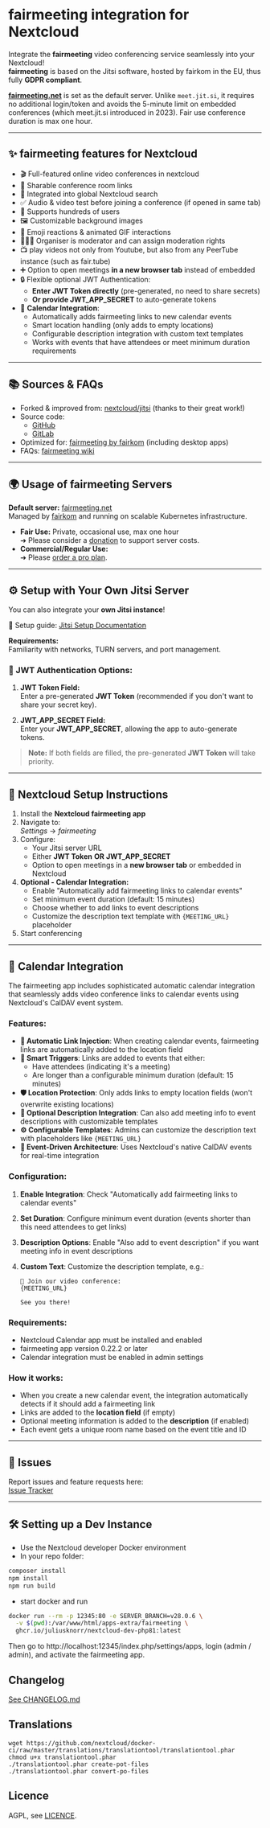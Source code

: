 # fairmeeting integration for Nextcloud

Integrate the **fairmeeting** video conferencing service seamlessly into your Nextcloud!  
**fairmeeting** is based on the Jitsi software, hosted by fairkom in the EU, thus fully **GDPR compliant**.

**[fairmeeting.net](https://fairmeeting.net)** is set as the default server. Unlike `meet.jit.si`, it requires no additional login/token and avoids the 5-minute limit on embedded conferences (which meet.jit.si introduced in 2023). Fair use conference duration is max one hour.

---

## ✨ fairmeeting features for Nextcloud

- 🎬 Full-featured online video conferences in nextcloud
- 🔗 Sharable conference room links
- 🔎 Integrated into global Nextcloud search
- ✅ Audio & video test before joining a conference (if opened in same tab)
- 💯 Supports hundreds of users
- 🖼 Customizable background images
- 👏 Emoji reactions & animated GIF interactions
- 👩🏼‍🏫 Organiser is moderator and can assign moderation rights
- 📺 play videos not only from Youtube, but also from any PeerTube instance (such as fair.tube)
- ➕ Option to open meetings **in a new browser tab** instead of embedded
- 🔒 Flexible optional JWT Authentication:
  - **Enter JWT Token directly** (pre-generated, no need to share secrets)
  - **Or provide JWT_APP_SECRET** to auto-generate tokens
- 📅 **Calendar Integration**:
  - Automatically adds fairmeeting links to new calendar events
  - Smart location handling (only adds to empty locations)
  - Configurable description integration with custom text templates
  - Works with events that have attendees or meet minimum duration requirements

---

## 📚 Sources & FAQs

- Forked & improved from: [nextcloud/jitsi](https://github.com/nextcloud/jitsi) (thanks to their great work!)
- Source code:
  - [GitHub](https://github.com/fairkom/nextcloud-fairmeeting-integration)
  - [GitLab](https://git.fairkom.net/hosting/fairkom/nextcloud_fairmeeting)
- Optimized for: [fairmeeting by fairkom](https://www.fairkom.eu/en/fairmeeting) (including desktop apps)
- FAQs: [fairmeeting wiki](https://git.fairkom.net/hosting/fairmeeting/-/wikis/home)

---

## 🌍 Usage of fairmeeting Servers

**Default server:** [fairmeeting.net](https://fairmeeting.net)  
Managed by [fairkom](https://fairkom.eu) and running on scalable Kubernetes infrastructure.

- **Fair Use:** Private, occasional use, max one hour  
  ➔ Please consider a [donation](https://www.paypal.com/cgi-bin/webscr?cmd=_s-xclick&hosted_button_id=N8PYR9YWQHVE8&source=url) to support server costs.
- **Commercial/Regular Use:**  
  ➔ Please [order a pro plan](https://shop.fairkom.net/paketevergleich/).

---

## ⚙️ Setup with Your Own Jitsi Server

You can also integrate your **own Jitsi instance**!

📖 Setup guide: [Jitsi Setup Documentation](https://jitsi.github.io/handbook/docs/devops-guide/devops-guide-start)

**Requirements:**  
Familiarity with networks, TURN servers, and port management.

### 🔐 JWT Authentication Options:

1. **JWT Token Field:**  
   Enter a pre-generated **JWT Token** (recommended if you don't want to share your secret key).

2. **JWT_APP_SECRET Field:**  
   Enter your **JWT_APP_SECRET**, allowing the app to auto-generate tokens.

> **Note:** If both fields are filled, the pre-generated **JWT Token** will take priority.

---

## 🚀 Nextcloud Setup Instructions

1. Install the **Nextcloud fairmeeting app**
2. Navigate to:  
   _Settings_ → _fairmeeting_
3. Configure:
   - Your Jitsi server URL
   - Either **JWT Token** **OR** **JWT_APP_SECRET**
   - Option to open meetings in a **new browser tab** or embedded in Nextcloud
4. **Optional - Calendar Integration:**
   - Enable "Automatically add fairmeeting links to calendar events"
   - Set minimum event duration (default: 15 minutes)
   - Choose whether to add links to event descriptions
   - Customize the description text template with `{MEETING_URL}` placeholder
5. Start conferencing

---

## 📅 Calendar Integration

The fairmeeting app includes sophisticated automatic calendar integration that seamlessly adds video conference links to calendar events using Nextcloud's CalDAV event system.

### Features:

- **🔗 Automatic Link Injection**: When creating calendar events, fairmeeting links are automatically added to the location field
- **🎯 Smart Triggers**: Links are added to events that either:
  - Have attendees (indicating it's a meeting)
  - Are longer than a configurable minimum duration (default: 15 minutes)
- **🛡️ Location Protection**: Only adds links to empty location fields (won't overwrite existing locations)
- **📝 Optional Description Integration**: Can also add meeting info to event descriptions with customizable templates
- **⚙️ Configurable Templates**: Admins can customize the description text with placeholders like `{MEETING_URL}`
- **🔄 Event-Driven Architecture**: Uses Nextcloud's native CalDAV events for real-time integration

### Configuration:

1. **Enable Integration**: Check "Automatically add fairmeeting links to calendar events"
2. **Set Duration**: Configure minimum event duration (events shorter than this need attendees to get links)
3. **Description Options**: Enable "Also add to event description" if you want meeting info in event descriptions
4. **Custom Text**: Customize the description template, e.g.:

   ```
   🎥 Join our video conference:
   {MEETING_URL}

   See you there!
   ```


### Requirements:

- Nextcloud Calendar app must be installed and enabled
- fairmeeting app version 0.22.2 or later
- Calendar integration must be enabled in admin settings

### How it works:

- When you create a new calendar event, the integration automatically detects if it should add a fairmeeting link
- Links are added to the **location field** (if empty)
- Optional meeting information is added to the **description** (if enabled)
- Each event gets a unique room name based on the event title and ID

---

## 🐛 Issues

Report issues and feature requests here:  
[Issue Tracker](https://git.fairkom.net/hosting/fairkom/nextcloud_fairmeeting/-/issues)

---

## 🛠️ Setting up a Dev Instance

- Use the Nextcloud developer Docker environment
- In your repo folder:

```bash
composer install
npm install
npm run build
```

- start docker and run

```bash
docker run --rm -p 12345:80 -e SERVER_BRANCH=v28.0.6 \
  -v $(pwd):/var/www/html/apps-extra/fairmeeting \
  ghcr.io/juliusknorr/nextcloud-dev-php81:latest
```

Then go to http://localhost:12345/index.php/settings/apps, login (admin / admin), and activate the fairmeeting app.

## Changelog

[See CHANGELOG.md](./CHANGELOG.md)

## Translations

```
wget https://github.com/nextcloud/docker-ci/raw/master/translations/translationtool/translationtool.phar
chmod u+x translationtool.phar
./translationtool.phar create-pot-files
./translationtool.phar convert-po-files
```

## Licence

AGPL, see [LICENCE](./LICENCE).

